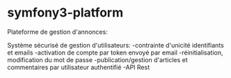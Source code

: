 # symfony3-platform

Plateforme de gestion d'annonces:

Système sécurisé de gestion d'utilisateurs:
-contrainte d'unicité identifiants et emails
-activation de compte par token envoyé par email
-réinitialisation, modification du mot de passe
-publication/gestion d'articles et commentaires par utilisateur authentifié
-API Rest


